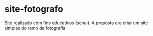 # site-fotografo
Site realizado com fins educativos (senai). A proposta era criar um site simples do ramo de fotografia.
